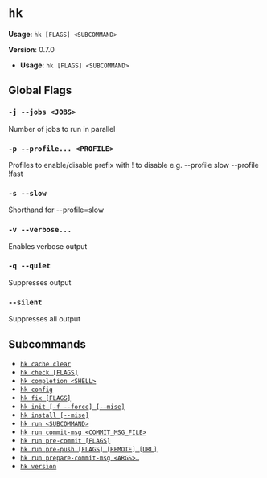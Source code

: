 # `hk`

**Usage**: `hk [FLAGS] <SUBCOMMAND>`

**Version**: 0.7.0

- **Usage**: `hk [FLAGS] <SUBCOMMAND>`

## Global Flags

### `-j --jobs <JOBS>`

Number of jobs to run in parallel

### `-p --profile... <PROFILE>`

Profiles to enable/disable prefix with ! to disable e.g. --profile slow --profile !fast

### `-s --slow`

Shorthand for --profile=slow

### `-v --verbose...`

Enables verbose output

### `-q --quiet`

Suppresses output

### `--silent`

Suppresses all output

## Subcommands

- [`hk cache clear`](/cli/cache/clear.md)
- [`hk check [FLAGS]`](/cli/check.md)
- [`hk completion <SHELL>`](/cli/completion.md)
- [`hk config`](/cli/config.md)
- [`hk fix [FLAGS]`](/cli/fix.md)
- [`hk init [-f --force] [--mise]`](/cli/init.md)
- [`hk install [--mise]`](/cli/install.md)
- [`hk run <SUBCOMMAND>`](/cli/run.md)
- [`hk run commit-msg <COMMIT_MSG_FILE>`](/cli/run/commit-msg.md)
- [`hk run pre-commit [FLAGS]`](/cli/run/pre-commit.md)
- [`hk run pre-push [FLAGS] [REMOTE] [URL]`](/cli/run/pre-push.md)
- [`hk run prepare-commit-msg <ARGS>…`](/cli/run/prepare-commit-msg.md)
- [`hk version`](/cli/version.md)
